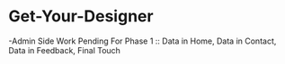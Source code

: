 # Get-Your-Designer

-Admin Side Work Pending For Phase 1 :: Data in Home, Data in Contact, Data in Feedback, Final Touch